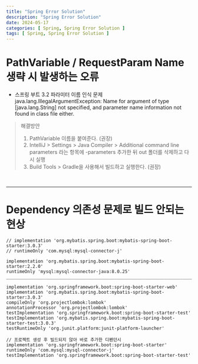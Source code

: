 ```yaml
---
title: "Spring Error Solution"
description: "Spring Error Solution"
date: 2024-05-17
categories: [ Spring, Spring Error Solution ]
tags: [ Spring, Spring Error Solution ]
---
```


# PathVariable / RequestParam Name 생략 시 발생하는 오류

- 스프링 부트 3.2 파라미터 이름 인식 문제   
java.lang.IllegalArgumentException: Name for argument of type [java.lang.String] not specified, and parameter name information not found in class file either.  
> 해결방안  
> 1. PathVariable 이름을 붙여준다. (권장)  
> 2. IntelliJ > Settings > Java Compiler > Additional command line parameters 라는 항목에 -parameters 추가한 뒤 out 폴더를 삭제하고 다시 실행  
> 3.  Build Tools > Gradle을 사용해서 빌드하고 실행한다. (권장)  

<br/>
<hr>

# Dependency 의존성 문제로 빌드 안되는 현상

```properties
// implementation 'org.mybatis.spring.boot:mybatis-spring-boot-starter:3.0.3'
// runtimeOnly 'com.mysql:mysql-connector-j'

implementation 'org.mybatis.spring.boot:mybatis-spring-boot-starter:2.2.0'
runtimeOnly 'mysql:mysql-connector-java:8.0.25'
_____________________________________________________________________________________
  
implementation 'org.springframework.boot:spring-boot-starter-web'
implementation 'org.mybatis.spring.boot:mybatis-spring-boot-starter:3.0.3'
compileOnly 'org.projectlombok:lombok'
annotationProcessor 'org.projectlombok:lombok'
testImplementation 'org.springframework.boot:spring-boot-starter-test'
testImplementation 'org.mybatis.spring.boot:mybatis-spring-boot-starter-test:3.0.3'
testRuntimeOnly 'org.junit.platform:junit-platform-launcher'

// 프로젝트 생성 후 빌드되지 않아 바로 추가한 디펜던시 
implementation 'org.springframework.boot:spring-boot-starter'
runtimeOnly 'com.mysql:mysql-connector-j'
testImplementation 'org.springframework.boot:spring-boot-starter-test'
```